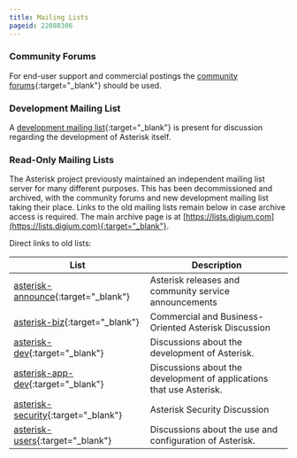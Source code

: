 ```yaml
---
title: Mailing Lists
pageid: 22088306
---
```


### Community Forums

For end-user support and commercial postings the [community forums](https://community.asterisk.org/){:target="_blank"} should be used.

### Development Mailing List

A [development mailing list](https://groups.io/g/asterisk-dev){:target="_blank"} is present for discussion regarding the development of Asterisk itself.

### Read-Only Mailing Lists

The Asterisk project previously maintained an independent mailing list server for many different purposes. This has been decommissioned and archived, with the community forums and new development mailing list taking their place. Links to the old mailing lists remain below in case archive access is required.  The main archive page is at [https://lists.digium.com](https://lists.digium.com){:target="_blank"}.

Direct links to old lists:

| List | Description |
| --- | --- |
| [asterisk-announce](https://lists.digium.com/mailman/listinfo/asterisk-announce.html){:target="_blank"} | Asterisk releases and community service announcements |
| [asterisk-biz](https://lists.digium.com/mailman/listinfo/asterisk-biz.html){:target="_blank"} | Commercial and Business-Oriented Asterisk Discussion |
| [asterisk-dev](https://lists.digium.com/mailman/listinfo/asterisk-dev.html){:target="_blank"} | Discussions about the development of Asterisk. |
| [asterisk-app-dev](https://lists.digium.com/cgi-bin/mailman/listinfo/asterisk-app-dev.html){:target="_blank"} | Discussions about the development of applications that use Asterisk. |
| [asterisk-security](https://lists.digium.com/mailman/listinfo/asterisk-security.html){:target="_blank"} | Asterisk Security Discussion |
| [asterisk-users](https://lists.digium.com/mailman/listinfo/asterisk-users.html){:target="_blank"} | Discussions about the use and configuration of Asterisk. |
